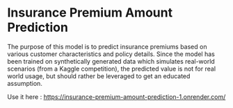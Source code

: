 # Insurance Premium Amount Prediction

The purpose of this model is to predict insurance premiums based on various customer characteristics and policy details. Since the model has been trained on synthetically generated data which simulates real-world scenarios (from a Kaggle competition), the predicted value is not for real world usage, but should rather be leveraged to get an educated assumption.

Use it here : https://insurance-premium-amount-prediction-1.onrender.com/

